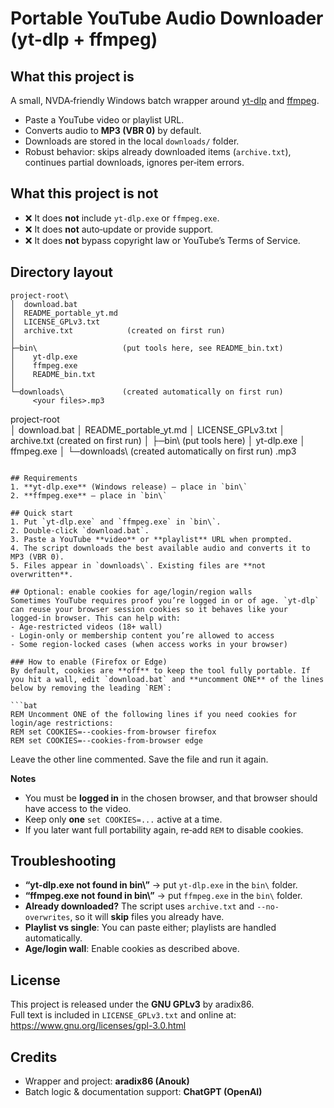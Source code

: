 # Portable YouTube Audio Downloader (yt-dlp + ffmpeg)

## What this project **is**
A small, NVDA‑friendly Windows batch wrapper around [yt-dlp](https://github.com/yt-dlp/yt-dlp) and [ffmpeg](https://ffmpeg.org/).
- Paste a YouTube video or playlist URL.
- Converts audio to **MP3 (VBR 0)** by default.
- Downloads are stored in the local `downloads/` folder.
- Robust behavior: skips already downloaded items (`archive.txt`), continues partial downloads, ignores per‑item errors.

## What this project **is not**
- ❌ It does **not** include `yt-dlp.exe` or `ffmpeg.exe`.
- ❌ It does **not** auto‑update or provide support.
- ❌ It does **not** bypass copyright law or YouTube’s Terms of Service.

## Directory layout
```
project-root\
│  download.bat
│  README_portable_yt.md
│  LICENSE_GPLv3.txt
│  archive.txt            (created on first run)
│
├─bin\                   (put tools here, see README_bin.txt)
│    yt-dlp.exe
│    ffmpeg.exe
│    README_bin.txt
│
└─downloads\             (created automatically on first run)
     <your files>.mp3
```
project-root\
│  download.bat
│  README_portable_yt.md
│  LICENSE_GPLv3.txt
│  archive.txt            (created on first run)
│
├─bin\                   (put tools here)
│    yt-dlp.exe
│    ffmpeg.exe
│
└─downloads\             (created automatically on first run)
     <your files>.mp3
```

## Requirements
1. **yt-dlp.exe** (Windows release) – place in `bin\`
2. **ffmpeg.exe** – place in `bin\`

## Quick start
1. Put `yt-dlp.exe` and `ffmpeg.exe` in `bin\`.
2. Double‑click `download.bat`.
3. Paste a YouTube **video** or **playlist** URL when prompted.
4. The script downloads the best available audio and converts it to MP3 (VBR 0).
5. Files appear in `downloads\`. Existing files are **not overwritten**.

## Optional: enable cookies for age/login/region walls
Sometimes YouTube requires proof you’re logged in or of age. `yt-dlp` can reuse your browser session cookies so it behaves like your logged‑in browser. This can help with:
- Age‑restricted videos (18+ wall)
- Login‑only or membership content you’re allowed to access
- Some region‑locked cases (when access works in your browser)

### How to enable (Firefox or Edge)
By default, cookies are **off** to keep the tool fully portable. If you hit a wall, edit `download.bat` and **uncomment ONE** of the lines below by removing the leading `REM`:

```bat
REM Uncomment ONE of the following lines if you need cookies for login/age restrictions:
REM set COOKIES=--cookies-from-browser firefox
REM set COOKIES=--cookies-from-browser edge
```

Leave the other line commented. Save the file and run it again.

**Notes**
- You must be **logged in** in the chosen browser, and that browser should have access to the video.
- Keep only **one** `set COOKIES=...` active at a time.
- If you later want full portability again, re‑add `REM` to disable cookies.

## Troubleshooting
- **“yt-dlp.exe not found in bin\”** → put `yt-dlp.exe` in the `bin\` folder.
- **“ffmpeg.exe not found in bin\”** → put `ffmpeg.exe` in the `bin\` folder.
- **Already downloaded?** The script uses `archive.txt` and `--no-overwrites`, so it will **skip** files you already have.
- **Playlist vs single**: You can paste either; playlists are handled automatically.
- **Age/login wall**: Enable cookies as described above.

## License
This project is released under the **GNU GPLv3** by aradix86.  
Full text is included in `LICENSE_GPLv3.txt` and online at: <https://www.gnu.org/licenses/gpl-3.0.html>

## Credits
- Wrapper and project: **aradix86 (Anouk)**
- Batch logic & documentation support: **ChatGPT (OpenAI)**
